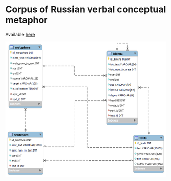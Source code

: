 # Corpus of Russian verbal conceptual metaphor
Available [here](https://conceptmetaphor.pythonanywhere.com/)

![Database schema](mysql_schema.png)

